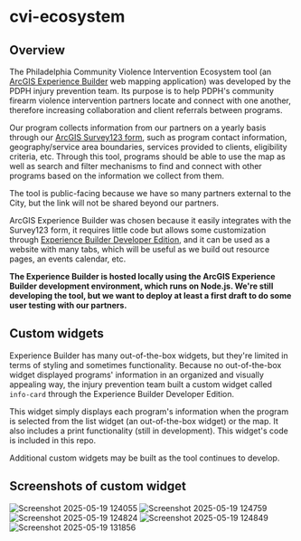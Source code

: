 # cvi-ecosystem

## Overview

The Philadelphia Community Violence Intervention Ecosystem tool (an <a href="https://www.esri.com/en-us/arcgis/products/arcgis-experience-builder/overview">ArcGIS Experience Builder</a> web mapping application) was developed by the PDPH injury prevention team. Its purpose is to help PDPH's community firearm violence intervention partners locate and connect with one another, therefore increasing collaboration and client referrals between programs.

Our program collects information from our partners on a yearly basis through our <a href="https://arcg.is/1C5iri">ArcGIS Survey123 form</a>, such as program contact information, geography/service area boundaries, services provided to clients, eligibility criteria, etc. Through this tool, programs should be able to use the map as well as search and filter mechanisms to find and connect with other programs based on the information we collect from them. 

The tool is public-facing because we have so many partners external to the City, but the link will not be shared beyond our partners. 

ArcGIS Experience Builder was chosen because it easily integrates with the Survey123 form, it requires little code but allows some customization through <a href="https://developers.arcgis.com/">Experience Builder Developer Edition</a>, and it can be used as a website with many tabs, which will be useful as we build out resource pages, an events calendar, etc. 

<b>The Experience Builder is hosted locally using the ArcGIS Experience Builder development environment, which runs on Node.js. We're still developing the tool, but we want to deploy at least a first draft to do some user testing with our partners.</b>

## Custom widgets

Experience Builder has many out-of-the-box widgets, but they're limited in terms of styling and sometimes functionality. Because no out-of-the-box widget displayed programs' information in an organized and visually appealing way, the injury prevention team built a custom widget called ``info-card`` through the Experience Builder Developer Edition. 

This widget simply displays each program's information when the program is selected from the list widget (an out-of-the-box widget) or the map. It also includes a print functionality (still in development). This widget's code is included in this repo.

Additional custom widgets may be built as the tool continues to develop.

## Screenshots of custom widget

![Screenshot 2025-05-19 124055](https://github.com/user-attachments/assets/7ece4bbc-5f2f-48d3-b066-b5b287305458)
![Screenshot 2025-05-19 124759](https://github.com/user-attachments/assets/4d40ae47-34c9-4042-ab5f-f9fe96a8a23e)
![Screenshot 2025-05-19 124824](https://github.com/user-attachments/assets/99b3529e-df76-44c0-a19c-b1b365d46adb)
![Screenshot 2025-05-19 124849](https://github.com/user-attachments/assets/c169bde1-2780-431b-a8c1-4f288c72b450)
![Screenshot 2025-05-19 131856](https://github.com/user-attachments/assets/9e8279e4-680c-4c8e-870c-fa60ee303f9e)



